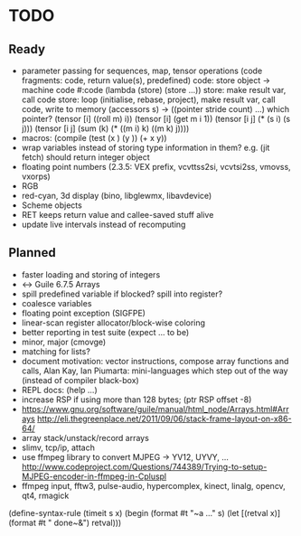 # TODO

## Ready

* parameter passing for sequences, map, tensor operations (code fragments: code, return value(s), predefined)
    code: store object -> machine code
    #:code (lambda (store) (store ...))
    store: make result var, call code
    store: loop (initialise, rebase, project), make result var, call code, write to memory
    (accessors s) -> ((pointer stride count) ...) which pointer?
    (tensor [i] ((roll m) i))
    (tensor [i] (get m i 1))
    (tensor [i j] (* (s i) (s j)))
    (tensor [i j] (sum (k) (* ((m i) k) ((m k) j))))
* macros: (compile (test (x <int>) (y <float>)) (+ x y))
* wrap variables instead of storing type information in them? e.g. (jit fetch) should return integer object
* floating point numbers (2.3.5: VEX prefix, vcvttss2si, vcvtsi2ss, vmovss, vxorps)
* RGB
* red-cyan, 3d display (bino, libglewmx, libavdevice)
* Scheme objects
* RET keeps return value and callee-saved stuff alive
* update live intervals instead of recomputing

## Planned

* faster loading and storing of integers
* <-> Guile 6.7.5 Arrays
* spill predefined variable if blocked? spill into register?
* coalesce variables
* floating point exception (SIGFPE)
* linear-scan register allocator/block-wise coloring
* better reporting in test suite (expect ... to be)
* minor, major (cmovge)
* matching for lists?
* document motivation: vector instructions, compose array functions and calls,
  Alan Kay, Ian Piumarta: mini-languages which step out of the way (instead of compiler black-box)
* REPL docs: (help ...)
* increase RSP if using more than 128 bytes; (ptr <int> RSP offset -8)
* https://www.gnu.org/software/guile/manual/html_node/Arrays.html#Arrays
  http://eli.thegreenplace.net/2011/09/06/stack-frame-layout-on-x86-64/
* array stack/unstack/record arrays
* slimv, tcp/ip, attach
* use ffmpeg library to convert MJPEG -> YV12, UYVY, ...
  http://www.codeproject.com/Questions/744389/Trying-to-setup-MJPEG-encoder-in-ffmpeg-in-Cpluspl
* ffmpeg input, fftw3, pulse-audio, hypercomplex, kinect, linalg, opencv, qt4, rmagick

(define-syntax-rule (timeit s x)
  (begin (format #t "~a ..." s) (let [(retval x)] (format #t " done~&") retval)))
